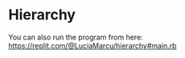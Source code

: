 # Hierarchy

You can also run the program from here: https://replit.com/@LuciaMarcu/hierarchy#main.rb
